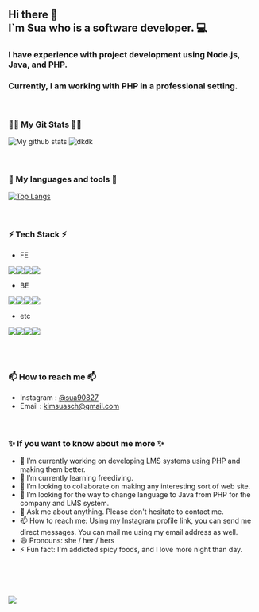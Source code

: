 ## Hi there 👋<br>I`m Sua who is a software developer. 💻

### I have experience with project development using Node.js, Java, and PHP.
### Currently, I am working with PHP in a professional setting.
<br>

### 👩‍💻 My Git Stats 👩‍💻
![My github stats](https://github-readme-stats.vercel.app/api?username=Sua90827)
![dkdk](https://github-profile-summary-cards.vercel.app/api/cards/profile-details?username=sua90827)<br><br><br>

### 🧰 My languages and tools 🧰
[![Top Langs](https://github-readme-stats.vercel.app/api/top-langs/?username=Sua90827&layout=compact)](https://github.com/Sua90827/Sua90827)
<br><br><br>




### ⚡ Tech Stack ⚡
- FE
<div style="display:flex;">
<img src="https://img.shields.io/badge/JavaScript-yellow?style=flat&logo=Sass&logoColor=F7DF1E"/> 
<img src="https://img.shields.io/badge/HTML5-red?style=flat&logo=Sass&logoColor=E34F26"/> 
<img src="https://img.shields.io/badge/CSS3-green?style=flat&logo=Sass&logoColor=1572B6"/> 
<img src="https://img.shields.io/badge/jQuery-white?style=flat&logo=Sass&logoColor=0769AD"/>
</div>

- BE
<div style="display:flex;">
<img src="https://img.shields.io/badge/PHP-white?style=flat&logo=Sass&logoColor=3776AB"/>
<img src="https://img.shields.io/badge/Java-green?style=flat&logo=Sass&logoColor=66CFE3"/>
<img src="https://img.shields.io/badge/Node.js-yellow?style=flat&logo=Sass&logoColor=339933"/>
<img src="https://img.shields.io/badge/Python-white?style=flat&logo=Sass&logoColor=3776AB"/>
</div>

- etc
<div style="display:flex;">
<img src="https://img.shields.io/badge/SpringBoot-green?style=flat&logo=Sass&logoColor=6DB33F"/>
<img src="https://img.shields.io/badge/Gradle-black?style=flat&logo=Sass&logoColor=02303A"/>
<img src="https://img.shields.io/badge/Maven-yellow?style=flat&logo=Sass&logoColor=F7DF1E"/> 
<img src="https://img.shields.io/badge/PL/SQL-white?style=flat&logo=Sass&logoColor=4169E1"/>
</div>
<br><br><br>

### 📫 How to reach me 📫
* Instagram : [@sua90827](https://www.instagram.com/sua90827/)
* Email : [kimsuasch@gmail.com](mailto:kimsuasch@gmail.com)
<br><br><br>



### ✨ If you want to know about me more ✨ 

- 🔭 I’m currently working on developing LMS systems using PHP and making them better.
- 🌱 I’m currently learning freediving.
- 👯 I’m looking to collaborate on making any interesting sort of web site.
- 🤔 I’m looking for the way to change language to Java from PHP for the company and LMS system.
- 💬 Ask me about anything. Please don't hesitate to contact me.
- 📫 How to reach me: Using my Instagram profile link, you can send me direct messages. You can mail me using my email address as well.
- 😄 Pronouns: she / her / hers
- ⚡ Fun fact: I'm addicted spicy foods, and I love more night than day.

<br><br><br>
<p align="left">
  <a href="https://hits.seeyoufarm.com"><img src="https://hits.seeyoufarm.com/api/count/incr/badge.svg?url=https%3A%2F%2Fgithub.com%2Fsua90827&count_bg=%2341B883&title_bg=%23CDC2C2&icon=github.svg&icon_color=%23E7E7E7&title=hits&edge_flat=false"/></a>
</p>
